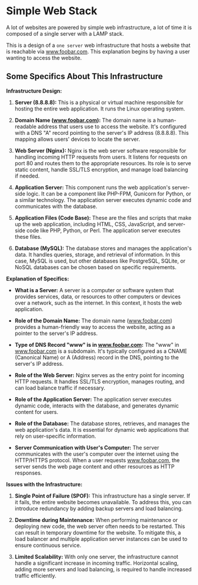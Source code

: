 # Simple Web Stack

A lot of websites are powered by simple web infrastructure, a lot of time it is composed of a single server with a LAMP stack.

This is a design of a `one server` web infrastructure that hosts a website that is reachable via www.foobar.com. This explanation begins by having a user wanting to access the website.

## Some Specifics About This Infrastructure

**Infrastructure Design:**

1. **Server (8.8.8.8):** This is a physical or virtual machine responsible for hosting the entire web application. It runs the Linux operating system.

2. **Domain Name (www.foobar.com):** The domain name is a human-readable address that users use to access the website. It's configured with a DNS "A" record pointing to the server's IP address (8.8.8.8). This mapping allows users' devices to locate the server.

3. **Web Server (Nginx):** Nginx is the web server software responsible for handling incoming HTTP requests from users. It listens for requests on port 80 and routes them to the appropriate resources. Its role is to serve static content, handle SSL/TLS encryption, and manage load balancing if needed.

4. **Application Server:** This component runs the web application's server-side logic. It can be a component like PHP-FPM, Gunicorn for Python, or a similar technology. The application server executes dynamic code and communicates with the database.

5. **Application Files (Code Base):** These are the files and scripts that make up the web application, including HTML, CSS, JavaScript, and server-side code like PHP, Python, or Perl. The application server executes these files.

6. **Database (MySQL):** The database stores and manages the application's data. It handles queries, storage, and retrieval of information. In this case, MySQL is used, but other databases like PostgreSQL, SQLite, or NoSQL databases can be chosen based on specific requirements.

**Explanation of Specifics:**

- **What is a Server:** A server is a computer or software system that provides services, data, or resources to other computers or devices over a network, such as the internet. In this context, it hosts the web application.

- **Role of the Domain Name:** The domain name (www.foobar.com) provides a human-friendly way to access the website, acting as a pointer to the server's IP address.

- **Type of DNS Record "www" is in www.foobar.com:** The "www" in www.foobar.com is a subdomain. It's typically configured as a CNAME (Canonical Name) or A (Address) record in the DNS, pointing to the server's IP address.

- **Role of the Web Server:** Nginx serves as the entry point for incoming HTTP requests. It handles SSL/TLS encryption, manages routing, and can load balance traffic if necessary.

- **Role of the Application Server:** The application server executes dynamic code, interacts with the database, and generates dynamic content for users.

- **Role of the Database:** The database stores, retrieves, and manages the web application's data. It is essential for dynamic web applications that rely on user-specific information.

- **Server Communication with User's Computer:** The server communicates with the user's computer over the internet using the HTTP/HTTPS protocol. When a user requests www.foobar.com, the server sends the web page content and other resources as HTTP responses.

**Issues with the Infrastructure:**

1. **Single Point of Failure (SPOF):** This infrastructure has a single server. If it fails, the entire website becomes unavailable. To address this, you can introduce redundancy by adding backup servers and load balancing.

2. **Downtime during Maintenance:** When performing maintenance or deploying new code, the web server often needs to be restarted. This can result in temporary downtime for the website. To mitigate this, a load balancer and multiple application server instances can be used to ensure continuous service.

3. **Limited Scalability:** With only one server, the infrastructure cannot handle a significant increase in incoming traffic. Horizontal scaling, adding more servers and load balancing, is required to handle increased traffic efficiently.
